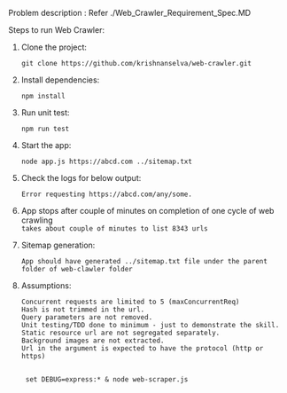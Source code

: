 Problem description : Refer ./Web_Crawler_Requirement_Spec.MD 

Steps to run Web Crawler:

1. Clone the project:

    `git clone https://github.com/krishnanselva/web-crawler.git`

2. Install dependencies:

   `npm install`

3. Run unit test:

   `npm run test`   

4. Start the app:
   
   `node app.js https://abcd.com ../sitemap.txt`

5. Check the logs for below output:

    `Error requesting https://abcd.com/any/some.`

6. App stops after couple of minutes on completion of one cycle of web crawling   
  `takes about couple of minutes to list 8343 urls`

7. Sitemap generation:

    `App should have generated ../sitemap.txt file under the parent folder of web-clawler folder`

8. Assumptions:
    ```Unreachable url are logged in console.
    Concurrent requests are limited to 5 (maxConcurrentReq)
    Hash is not trimmed in the url.
    Query parameters are not removed.
    Unit testing/TDD done to minimum - just to demonstrate the skill.
    Static resource url are not segregated separately.
    Background images are not extracted.
    Url in the argument is expected to have the protocol (http or https)


     set DEBUG=express:* & node web-scraper.js